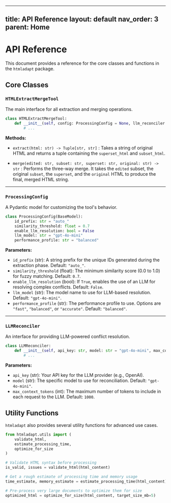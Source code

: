 
---
title: API Reference
layout: default
nav_order: 3
parent: Home
---

# API Reference

This document provides a reference for the core classes and functions in the `htmladapt` package.

## Core Classes

### `HTMLExtractMergeTool`

The main interface for all extraction and merging operations.

```python
class HTMLExtractMergeTool:
    def __init__(self, config: ProcessingConfig = None, llm_reconciler: LLMReconciler = None):
        # ...
```

**Methods:**

- `extract(html: str) -> Tuple[str, str]`
  :   Takes a string of original HTML and returns a tuple containing the `superset_html` and `subset_html`.

- `merge(edited: str, subset: str, superset: str, original: str) -> str`
  :   Performs the three-way merge. It takes the `edited` subset, the original `subset`, the `superset`, and the `original` HTML to produce the final, merged HTML string.

---

### `ProcessingConfig`

A Pydantic model for customizing the tool's behavior.

```python
class ProcessingConfig(BaseModel):
    id_prefix: str = "auto_"
    similarity_threshold: float = 0.7
    enable_llm_resolution: bool = False
    llm_model: str = "gpt-4o-mini"
    performance_profile: str = "balanced"
```

**Parameters:**

- `id_prefix` (str): A string prefix for the unique IDs generated during the extraction phase. Default: `"auto_"`.
- `similarity_threshold` (float): The minimum similarity score (0.0 to 1.0) for fuzzy matching. Default: `0.7`.
- `enable_llm_resolution` (bool): If `True`, enables the use of an LLM for resolving complex conflicts. Default: `False`.
- `llm_model` (str): The model name to use for LLM-based resolution. Default: `"gpt-4o-mini"`.
- `performance_profile` (str): The performance profile to use. Options are `"fast"`, `"balanced"`, or `"accurate"`. Default: `"balanced"`.

---

### `LLMReconciler`

An interface for providing LLM-powered conflict resolution.

```python
class LLMReconciler:
    def __init__(self, api_key: str, model: str = "gpt-4o-mini", max_context_tokens: int = 1000):
        # ...
```

**Parameters:**

- `api_key` (str): Your API key for the LLM provider (e.g., OpenAI).
- `model` (str): The specific model to use for reconciliation. Default: `"gpt-4o-mini"`.
- `max_context_tokens` (int): The maximum number of tokens to include in each request to the LLM. Default: `1000`.

## Utility Functions

`htmladapt` also provides several utility functions for advanced use cases.

```python
from htmladapt.utils import (
    validate_html,
    estimate_processing_time,
    optimize_for_size
)

# Validate HTML syntax before processing
is_valid, issues = validate_html(html_content)

# Get a rough estimate of processing time and memory usage
time_estimate, memory_estimate = estimate_processing_time(html_content)

# Pre-process very large documents to optimize them for size
optimized_html = optimize_for_size(html_content, target_size_mb=5)
```
